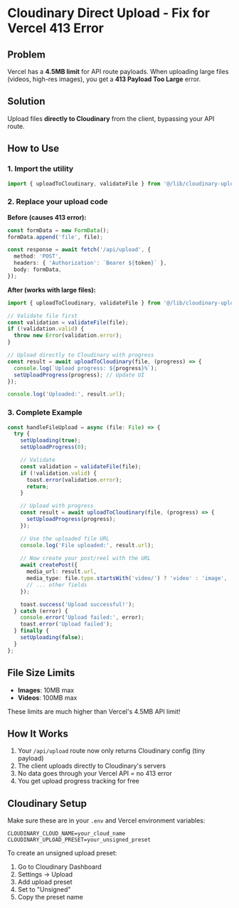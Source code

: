 # Cloudinary Direct Upload - Fix for Vercel 413 Error

## Problem
Vercel has a **4.5MB limit** for API route payloads. When uploading large files (videos, high-res images), you get a **413 Payload Too Large** error.

## Solution
Upload files **directly to Cloudinary** from the client, bypassing your API route.

## How to Use

### 1. Import the utility
```typescript
import { uploadToCloudinary, validateFile } from '@/lib/cloudinary-upload';
```

### 2. Replace your upload code

**Before (causes 413 error):**
```typescript
const formData = new FormData();
formData.append('file', file);

const response = await fetch('/api/upload', {
  method: 'POST',
  headers: { 'Authorization': `Bearer ${token}` },
  body: formData,
});
```

**After (works with large files):**
```typescript
import { uploadToCloudinary, validateFile } from '@/lib/cloudinary-upload';

// Validate file first
const validation = validateFile(file);
if (!validation.valid) {
  throw new Error(validation.error);
}

// Upload directly to Cloudinary with progress
const result = await uploadToCloudinary(file, (progress) => {
  console.log(`Upload progress: ${progress}%`);
  setUploadProgress(progress); // Update UI
});

console.log('Uploaded:', result.url);
```

### 3. Complete Example

```typescript
const handleFileUpload = async (file: File) => {
  try {
    setUploading(true);
    setUploadProgress(0);

    // Validate
    const validation = validateFile(file);
    if (!validation.valid) {
      toast.error(validation.error);
      return;
    }

    // Upload with progress
    const result = await uploadToCloudinary(file, (progress) => {
      setUploadProgress(progress);
    });

    // Use the uploaded file URL
    console.log('File uploaded:', result.url);
    
    // Now create your post/reel with the URL
    await createPost({
      media_url: result.url,
      media_type: file.type.startsWith('video/') ? 'video' : 'image',
      // ... other fields
    });

    toast.success('Upload successful!');
  } catch (error) {
    console.error('Upload failed:', error);
    toast.error('Upload failed');
  } finally {
    setUploading(false);
  }
};
```

## File Size Limits

- **Images**: 10MB max
- **Videos**: 100MB max

These limits are much higher than Vercel's 4.5MB API limit!

## How It Works

1. Your `/api/upload` route now only returns Cloudinary config (tiny payload)
2. The client uploads directly to Cloudinary's servers
3. No data goes through your Vercel API = no 413 error
4. You get upload progress tracking for free

## Cloudinary Setup

Make sure these are in your `.env` and Vercel environment variables:

```
CLOUDINARY_CLOUD_NAME=your_cloud_name
CLOUDINARY_UPLOAD_PRESET=your_unsigned_preset
```

To create an unsigned upload preset:
1. Go to Cloudinary Dashboard
2. Settings → Upload
3. Add upload preset
4. Set to "Unsigned"
5. Copy the preset name
